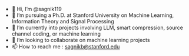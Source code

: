 - 👋 Hi, I’m @sagnik119
- 👀 I’m pursuing a Ph.D. at Stanford University on Machine Learning, Information Theory and Signal Processing
- 🌱 I’m currently into projects involving LLM, smart compression, source channel coding, or machine learning
- 💞️ I’m looking to collaborate on machine learning projects
- 📫 How to reach me : sagnikb@stanford.edu

<!---
sagnik119/sagnik119 is a ✨ special ✨ repository because its `README.md` (this file) appears on your GitHub profile.
You can click the Preview link to take a look at your changes.
--->
